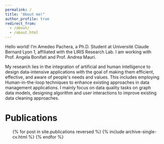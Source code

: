 ```yaml
---
permalink: /
title: "About me!"
author_profile: true
redirect_from: 
  - /about/
  - /about.html
---
```


Hello world! I’m Amedeo Pachera, a Ph.D. Student at Université Claude Bernard Lyon 1, affiliated with the LIRIS Research Lab. I am working with Prof. Angela Bonifati and Prof. Andrea Mauri.

My research lies in the integration of artificial and human intelligence to design data-intensive applications with the goal of making them efficient, effective, and aware of people's needs and values. This includes employing Human-in-the-loop techniques to enhance existing approaches in data management applications. I mainly focus on data quality tasks on graph data models, designing algorithm and user interactions to improve existing data cleaning approaches.

Publications
======
  <ul>{% for post in site.publications reversed %}
    {% include archive-single-cv.html %}
  {% endfor %}</ul>
